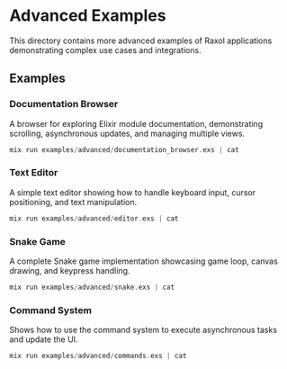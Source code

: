 # Advanced Examples

This directory contains more advanced examples of Raxol applications demonstrating complex use cases and integrations.

## Examples

### Documentation Browser

A browser for exploring Elixir module documentation, demonstrating scrolling, asynchronous updates, and managing multiple views.

```elixir
mix run examples/advanced/documentation_browser.exs | cat
```

### Text Editor

A simple text editor showing how to handle keyboard input, cursor positioning, and text manipulation.

```elixir
mix run examples/advanced/editor.exs | cat
```

### Snake Game

A complete Snake game implementation showcasing game loop, canvas drawing, and keypress handling.

```elixir
mix run examples/advanced/snake.exs | cat
```

### Command System

Shows how to use the command system to execute asynchronous tasks and update the UI.

```elixir
mix run examples/advanced/commands.exs | cat
```
